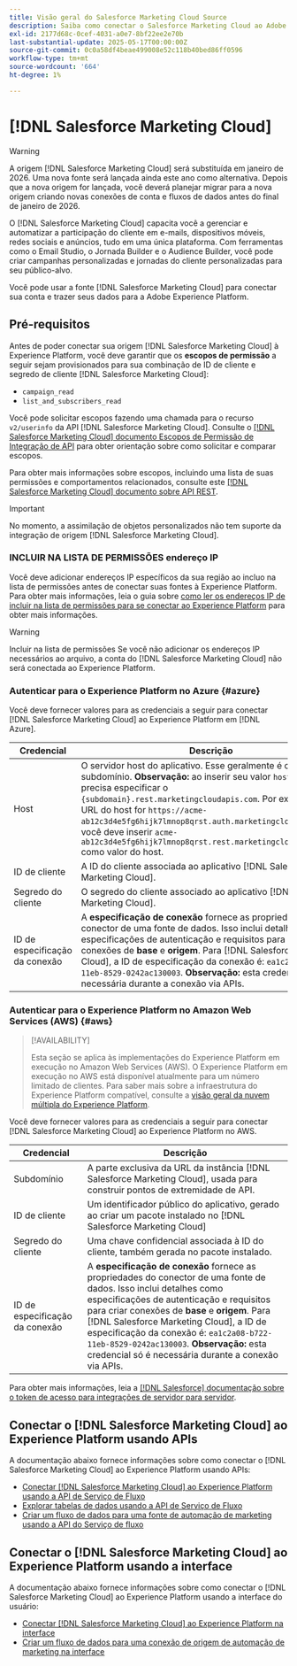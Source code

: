 ```yaml
---
title: Visão geral do Salesforce Marketing Cloud Source
description: Saiba como conectar o Salesforce Marketing Cloud ao Adobe Experience Platform usando APIs ou a interface do usuário.
exl-id: 2177d68c-0cef-4031-a0e7-8bf22ee2e70b
last-substantial-update: 2025-05-17T00:00:00Z
source-git-commit: 0c0a58df4beae499008e52c118b40bed86ff0596
workflow-type: tm+mt
source-wordcount: '664'
ht-degree: 1%

---
```


# [!DNL Salesforce Marketing Cloud]

>[!WARNING]
>
>A origem [!DNL Salesforce Marketing Cloud] será substituída em janeiro de 2026. Uma nova fonte será lançada ainda este ano como alternativa. Depois que a nova origem for lançada, você deverá planejar migrar para a nova origem criando novas conexões de conta e fluxos de dados antes do final de janeiro de 2026.

O [!DNL Salesforce Marketing Cloud] capacita você a gerenciar e automatizar a participação do cliente em e-mails, dispositivos móveis, redes sociais e anúncios, tudo em uma única plataforma. Com ferramentas como o Email Studio, o Jornada Builder e o Audience Builder, você pode criar campanhas personalizadas e jornadas do cliente personalizadas para seu público-alvo.

Você pode usar a fonte [!DNL Salesforce Marketing Cloud] para conectar sua conta e trazer seus dados para a Adobe Experience Platform.

## Pré-requisitos

Antes de poder conectar sua origem [!DNL Salesforce Marketing Cloud] à Experience Platform, você deve garantir que os **escopos de permissão** a seguir sejam provisionados para sua combinação de ID de cliente e segredo de cliente [!DNL Salesforce Marketing Cloud]:

* `campaign_read`
* `list_and_subscribers_read`

Você pode solicitar escopos fazendo uma chamada para o recurso `v2/userinfo` da API [!DNL Salesforce Marketing Cloud]. Consulte o [[!DNL Salesforce Marketing Cloud] documento Escopos de Permissão de Integração de API](<https://developer.salesforce.com/docs/marketing/marketing-cloud/guide/data-access-permissions.html>) para obter orientação sobre como solicitar e comparar escopos.

Para obter mais informações sobre escopos, incluindo uma lista de suas permissões e comportamentos relacionados, consulte este [[!DNL Salesforce Marketing Cloud] documento sobre API REST](<https://developer.salesforce.com/docs/marketing/marketing-cloud/guide/rest-permissions-and-scopes.html>).

>[!IMPORTANT]
>
>No momento, a assimilação de objetos personalizados não tem suporte da integração de origem [!DNL Salesforce Marketing Cloud].

### INCLUIR NA LISTA DE PERMISSÕES endereço IP

Você deve adicionar endereços IP específicos da sua região ao incluo na lista de permissões antes de conectar suas fontes à Experience Platform. Para obter mais informações, leia o guia sobre [como ler os endereços IP de incluir na lista de permissões para se conectar ao Experience Platform](../../ip-address-allow-list.md) para obter mais informações.

>[!WARNING]
>
>Incluir na lista de permissões Se você não adicionar os endereços IP necessários ao arquivo, a conta do [!DNL Salesforce Marketing Cloud] não será conectada ao Experience Platform.

### Autenticar para o Experience Platform no Azure {#azure}

Você deve fornecer valores para as credenciais a seguir para conectar [!DNL Salesforce Marketing Cloud] ao Experience Platform em [!DNL Azure].

| Credencial | Descrição |
| --- | --- |
| Host | O servidor host do aplicativo. Esse geralmente é o seu subdomínio. **Observação:** ao inserir seu valor `host`, você precisa especificar o `{subdomain}.rest.marketingcloudapis.com`. Por exemplo, se a URL do host for `https://acme-ab12c3d4e5fg6hijk7lmnop8qrst.auth.marketingcloudapis.com/`, você deve inserir `acme-ab12c3d4e5fg6hijk7lmnop8qrst.rest.marketingcloudapis.com/` como valor do host. |
| ID de cliente | A ID do cliente associada ao aplicativo [!DNL Salesforce Marketing Cloud]. |
| Segredo do cliente | O segredo do cliente associado ao aplicativo [!DNL Salesforce Marketing Cloud]. |
| ID de especificação da conexão | A **especificação de conexão** fornece as propriedades do conector de uma fonte de dados. Isso inclui detalhes como especificações de autenticação e requisitos para criar conexões de **base** e **origem**. Para [!DNL Salesforce Marketing Cloud], a ID de especificação da conexão é: `ea1c2a08-b722-11eb-8529-0242ac130003`. **Observação:** esta credencial só é necessária durante a conexão via APIs. |

### Autenticar para o Experience Platform no Amazon Web Services (AWS) {#aws}

>[!AVAILABILITY]
>
>Esta seção se aplica às implementações do Experience Platform em execução no Amazon Web Services (AWS). O Experience Platform em execução no AWS está disponível atualmente para um número limitado de clientes. Para saber mais sobre a infraestrutura do Experience Platform compatível, consulte a [visão geral da nuvem múltipla do Experience Platform](../../../landing/multi-cloud.md).

Você deve fornecer valores para as credenciais a seguir para conectar [!DNL Salesforce Marketing Cloud] ao Experience Platform no AWS.

| Credencial | Descrição |
| --- | --- |
| Subdomínio | A parte exclusiva da URL da instância [!DNL Salesforce Marketing Cloud], usada para construir pontos de extremidade de API. |
| ID de cliente | Um identificador público do aplicativo, gerado ao criar um pacote instalado no [!DNL Salesforce Marketing Cloud] |
| Segredo do cliente | Uma chave confidencial associada à ID do cliente, também gerada no pacote instalado. |
| ID de especificação da conexão | A **especificação de conexão** fornece as propriedades do conector de uma fonte de dados. Isso inclui detalhes como especificações de autenticação e requisitos para criar conexões de **base** e **origem**. Para [!DNL Salesforce Marketing Cloud], a ID de especificação da conexão é: `ea1c2a08-b722-11eb-8529-0242ac130003`. **Observação:** esta credencial só é necessária durante a conexão via APIs. |

Para obter mais informações, leia a [[!DNL Salesforce] documentação sobre o token de acesso para integrações de servidor para servidor](https://developer.salesforce.com/docs/marketing/marketing-cloud/guide/access-token-s2s.html).

## Conectar o [!DNL Salesforce Marketing Cloud] ao Experience Platform usando APIs

A documentação abaixo fornece informações sobre como conectar o [!DNL Salesforce Marketing Cloud] ao Experience Platform usando APIs:

* [Conectar  [!DNL Salesforce Marketing Cloud]  ao Experience Platform usando a API de Serviço de Fluxo](../../tutorials/api/create/marketing-automation/salesforce-marketing-cloud.md)
* [Explorar tabelas de dados usando a API de Serviço de Fluxo](../../tutorials/api/explore/tabular.md)
* [Criar um fluxo de dados para uma fonte de automação de marketing usando a API do Serviço de fluxo](../../tutorials/api/collect/marketing-automation.md)

## Conectar o [!DNL Salesforce Marketing Cloud] ao Experience Platform usando a interface

A documentação abaixo fornece informações sobre como conectar o [!DNL Salesforce Marketing Cloud] ao Experience Platform usando a interface do usuário:

* [Conectar [!DNL Salesforce Marketing Cloud] ao Experience Platform na interface](../../tutorials/ui/create/marketing-automation/salesforce-marketing-cloud.md)
* [Criar um fluxo de dados para uma conexão de origem de automação de marketing na interface](../../tutorials/ui/dataflow/marketing-automation.md)
